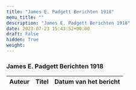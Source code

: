 ```yaml
---
title: "James E. Padgett Berichten 1918"
menu_title: ""
description: "James E. Padgett Berichten 1918"
date: 2023-07-23 15:43:52+00:00
draft: False
hidden: True
weight:
---
```

### James E. Padgett Berichten 1918

**Auteur** | **Titel** | **Datum van het bericht**
---|---|---
